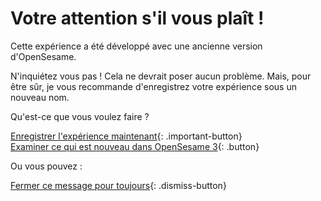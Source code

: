# Votre attention s'il vous plaît !

Cette expérience a été développé avec une ancienne version d'OpenSesame.

N'inquiétez vous pas ! Cela ne devrait poser aucun problème. Mais, pour être sûr, je vous recommande d'enregistrez votre expérience sous un nouveau nom.

Qu'est-ce que vous voulez faire ?

[Enregistrer l'expérience maintenant](opensesame://action.save){: .important-button} <br />
[Examiner ce qui est nouveau dans OpenSesame 3](new:html://osdoc.cogsci.nl/3.0/miscellaneous/important-changes-3/){: .button} <br />

Ou vous pouvez :

[Fermer ce message pour toujours](opensesame://event.os3n_dismiss_old_experiment){: .dismiss-button}
